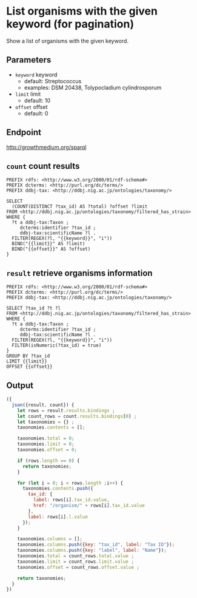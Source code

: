 
# List organisms with the given keyword (for pagination)

Show a list of organisms with the given keyword.

## Parameters

* `keyword` keyword
  * default: Streptococcus
  * examples: DSM 20438, Tolypocladium cylindrosporum
* `limit` limit
  * default: 10
* `offset` offset
  * default: 0

## Endpoint

http://growthmedium.org/sparql

## `count` count results

```sparql
PREFIX rdfs: <http://www.w3.org/2000/01/rdf-schema#>
PREFIX dcterms: <http://purl.org/dc/terms/>
PREFIX ddbj-tax: <http://ddbj.nig.ac.jp/ontologies/taxonomy/>

SELECT
  (COUNT(DISTINCT ?tax_id) AS ?total) ?offset ?limit
FROM <http://ddbj.nig.ac.jp/ontologies/taxonomy/filtered_has_strain>
WHERE {
  ?t a ddbj-tax:Taxon ;
     dcterms:identifier ?tax_id ;
     ddbj-tax:scientificName ?l .
  FILTER(REGEX(?l, "{{keyword}}", "i"))
  BIND("{{limit}}" AS ?limit)
  BIND("{{offset}}" AS ?offset)
}
```

## `result` retrieve organisms information

```sparql
PREFIX rdfs: <http://www.w3.org/2000/01/rdf-schema#>
PREFIX dcterms: <http://purl.org/dc/terms/>
PREFIX ddbj-tax: <http://ddbj.nig.ac.jp/ontologies/taxonomy/>

SELECT ?tax_id ?t ?l
FROM <http://ddbj.nig.ac.jp/ontologies/taxonomy/filtered_has_strain>
WHERE {
  ?t a ddbj-tax:Taxon ;
     dcterms:identifier ?tax_id ;
     ddbj-tax:scientificName ?l .
  FILTER(REGEX(?l, "{{keyword}}", "i"))
  FILTER(isNumeric(?tax_id) = true)
}
GROUP BY ?tax_id
LIMIT {{limit}}
OFFSET {{offset}}
```

## Output

```javascript
({
  json({result, count}) {
    let rows = result.results.bindings ;
    let count_rows = count.results.bindings[0] ;
    let taxonomies = {} ;
    taxonomies.contents = [];

    taxonomies.total = 0;
    taxonomies.limit = 0;
    taxonomies.offset = 0;

    if (rows.length == 0) {
      return taxonomies;
    }

    for (let i = 0; i < rows.length ;i++) {
      taxonomies.contents.push({
        tax_id: {
          label: rows[i].tax_id.value,
          href: "/organism/" + rows[i].tax_id.value
        },
        label: rows[i].l.value
      });
    }

    taxonomies.columns = [];
    taxonomies.columns.push({key: "tax_id", label: "Tax ID"});
    taxonomies.columns.push({key: "label", label: "Name"});
    taxonomies.total = count_rows.total.value ;
    taxonomies.limit = count_rows.limit.value ;
    taxonomies.offset = count_rows.offset.value ;

    return taxonomies;
  }
})
```